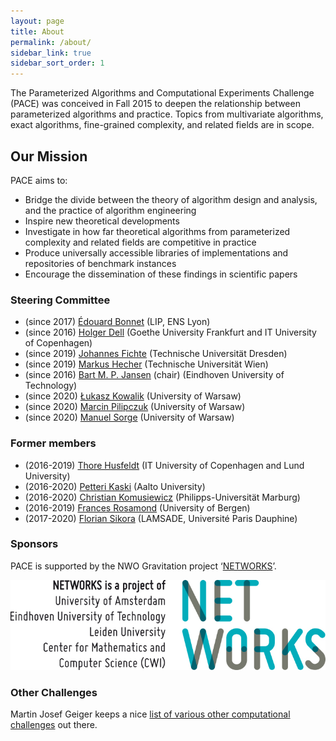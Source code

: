 ```yaml
---
layout: page
title: About
permalink: /about/
sidebar_link: true
sidebar_sort_order: 1
---
```


The Parameterized Algorithms and Computational Experiments Challenge (PACE) was
conceived in Fall 2015 to deepen the relationship between parameterized algorithms and
practice.
Topics from multivariate algorithms, exact algorithms, fine-grained complexity, and related fields are in scope.

## Our Mission

PACE aims to:

- Bridge the divide between the theory of algorithm design and analysis, and the practice
of algorithm engineering
- Inspire new theoretical developments
- Investigate in how far theoretical algorithms from parameterized complexity and related fields are competitive in practice
- Produce universally accessible libraries of implementations and repositories of benchmark instances
- Encourage the dissemination of these findings in scientific papers

### Steering Committee

- (since 2017) [Édouard Bonnet](https://www.lamsade.dauphine.fr/~bonnet/) (LIP, ENS Lyon)
- (since 2016) [Holger Dell](https://holgerdell.com) (Goethe University Frankfurt and IT University of Copenhagen)
- (since 2019) [Johannes Fichte](https://iccl.inf.tu-dresden.de/web/Johannes_Fichte) (Technische Universität Dresden)
- (since 2019) [Markus Hecher](https://www.dbai.tuwien.ac.at/staff/hecher/) (Technische Universität Wien)
- (since 2016) [Bart M. P. Jansen](https://www.win.tue.nl/~bjansen/) (chair) (Eindhoven University of Technology)
- (since 2020) [Łukasz Kowalik](https://www.mimuw.edu.pl/~kowalik/) (University of Warsaw)
- (since 2020) [Marcin Pilipczuk](https://www.mimuw.edu.pl/~malcin/) (University of Warsaw)
- (since 2020) [Manuel Sorge](https://manyu.pro/) (University of Warsaw)

### Former members

- (2016-2019) [Thore Husfeldt](https://thorehusfeldt.com/) (IT University of Copenhagen and Lund University)
- (2016-2020) [Petteri Kaski](https://users.ics.aalto.fi/pkaski/) (Aalto University)
- (2016-2020) [Christian Komusiewicz](https://www.uni-marburg.de/fb12/arbeitsgruppen/algorithmik/index_html?language_sync=1) (Philipps-Universität Marburg)
- (2016-2019) [Frances Rosamond](https://www.uib.no/en/persons/Frances.Rosamond) (University of Bergen)
- (2017-2020) [Florian Sikora](https://www.lamsade.dauphine.fr/~sikora/) (LAMSADE, Université Paris Dauphine)

### Sponsors

PACE is supported by the NWO Gravitation project ‘[NETWORKS](http://thenetworkcenter.nl/)’.

![NETWORKS Logo](/assets/img/networks-logopartners-lang-rgb-1000px.jpg)

### Other Challenges

Martin Josef Geiger keeps a nice [list of various other computational challenges](https://www.hsu-hh.de/logistik/research/challenges) out there.

